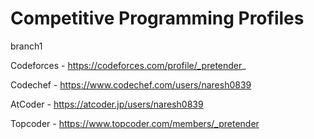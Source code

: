 # Competitive Programming Profiles
branch1

Codeforces - https://codeforces.com/profile/_pretender_

Codechef - https://www.codechef.com/users/naresh0839

AtCoder - https://atcoder.jp/users/naresh0839

Topcoder - https://www.topcoder.com/members/_pretender
